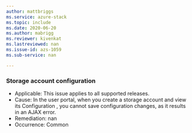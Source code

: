 ```yaml
---
author: mattbriggs
ms.service: azure-stack
ms.topic: include
ms.date: 2020-06-20
ms.author: mabrigg
ms.reviewer: kivenkat
ms.lastreviewed: nan
ms.issue-id: azs-1059
ms.sub-service: nan

---
```

### Storage account configuration

- Applicable: This issue applies to all supported releases.
- Cause: In the user portal, when you create a storage account and view its Configuration , you cannot save configuration changes, as it results in an AJAX error. 
- Remediation: nan
- Occurrence: Common